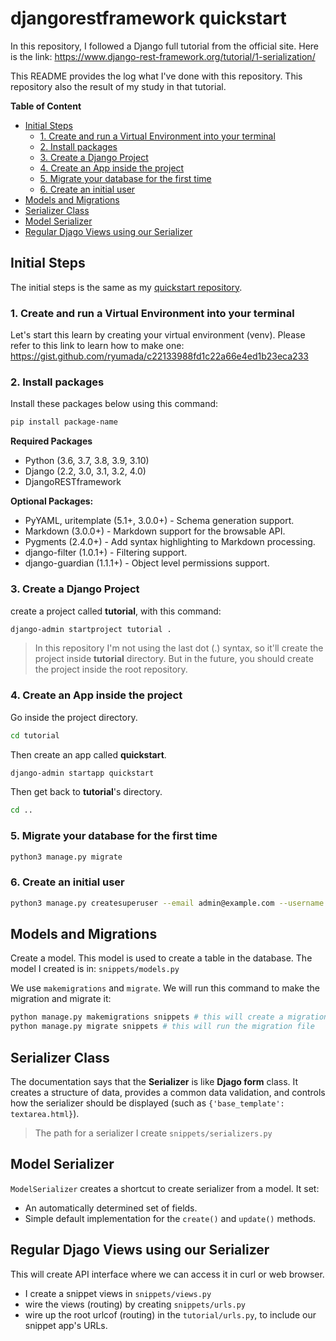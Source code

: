 # djangorestframework quickstart
In this repository, I followed a Django full tutorial from the official site. Here is the link: https://www.django-rest-framework.org/tutorial/1-serialization/

This README provides the log what I've done with this repository. This repository also the result of my study in that tutorial.

**Table of Content**
- [Initial Steps](#initial-steps)
  - [1. Create and run a Virtual Environment into your terminal](#1-create-and-run-a-virtual-environment-into-your-terminal)
  - [2. Install packages](#2-install-packages)
  - [3. Create a Django Project](#3-create-a-django-project)
  - [4. Create an App inside the project](#4-create-an-app-inside-the-project)
  - [5. Migrate your database for the first time](#5-migrate-your-database-for-the-first-time)
  - [6. Create an initial user](#6-create-an-initial-user)
- [Models and Migrations](#models-and-migrations)
- [Serializer Class](#serializer-class)
- [Model Serializer](#model-serializer)
- [Regular Djago Views using our Serializer](#regular-djago-views-using-our-serializer)

## Initial Steps
The initial steps is the same as my [quickstart repository](https://github.com/ryumada/python-djangorestframework-quickstart).

### 1. Create and run a Virtual Environment into your terminal
Let's start this learn by creating your virtual environment (venv). Please refer to this link to learn how to make one: https://gist.github.com/ryumada/c22133988fd1c22a66e4ed1b23eca233

### 2. Install packages
Install these packages below using this command:
```bash
pip install package-name
```

**Required Packages**
- Python (3.6, 3.7, 3.8, 3.9, 3.10)
- Django (2.2, 3.0, 3.1, 3.2, 4.0)
- DjangoRESTframework

**Optional Packages:**
- PyYAML, uritemplate (5.1+, 3.0.0+) - Schema generation support.
- Markdown (3.0.0+) - Markdown support for the browsable API.
- Pygments (2.4.0+) - Add syntax highlighting to Markdown processing.
- django-filter (1.0.1+) - Filtering support.
- django-guardian (1.1.1+) - Object level permissions support.

### 3. Create a Django Project
create a project called **tutorial**, with this command:

```bash
django-admin startproject tutorial .
```

> In this repository I'm not using the last dot (.) syntax, so it'll create the project inside **tutorial** directory. But in the future, you should create the project inside the root repository.

### 4. Create an App inside the project
Go inside the project directory.
```bash
cd tutorial
```

Then create an app called **quickstart**.
```bash
django-admin startapp quickstart
```

Then get back to **tutorial**'s directory.
```bash
cd ..
```

### 5. Migrate your database for the first time
```bash
python3 manage.py migrate
```

### 6. Create an initial user
```bash
python3 manage.py createsuperuser --email admin@example.com --username admin
```

## Models and Migrations
Create a model. This model is used to create a table in the database. The model I created is in: `snippets/models.py`

We use `makemigrations` and `migrate`. We will run this command to make the migration and migrate it:
```bash
python manage.py makemigrations snippets # this will create a migration file (snippets/migrations/0001_initial.py), the migration file generated from snippets/models.py
python manage.py migrate snippets # this will run the migration file
```

## Serializer Class
The documentation says that the **Serializer** is like **Djago form** class. It creates a structure of data, provides a common data validation, and controls how the serializer should be displayed (such as `{'base_template': textarea.html}`).

> The path for a serializer I create `snippets/serializers.py`

## Model Serializer
`ModelSerializer` creates a shortcut to create serializer from a model. It set:
- An automatically determined set of fields.
- Simple default implementation for the `create()` and `update()` methods.

## Regular Djago Views using our Serializer
This will create API interface where we can access it in curl or web browser.
- I create a snippet views in `snippets/views.py`
- wire the views (routing) by creating `snippets/urls.py`
- wire up the root urlcof (routing) in the `tutorial/urls.py`, to include our snippet app's URLs.
